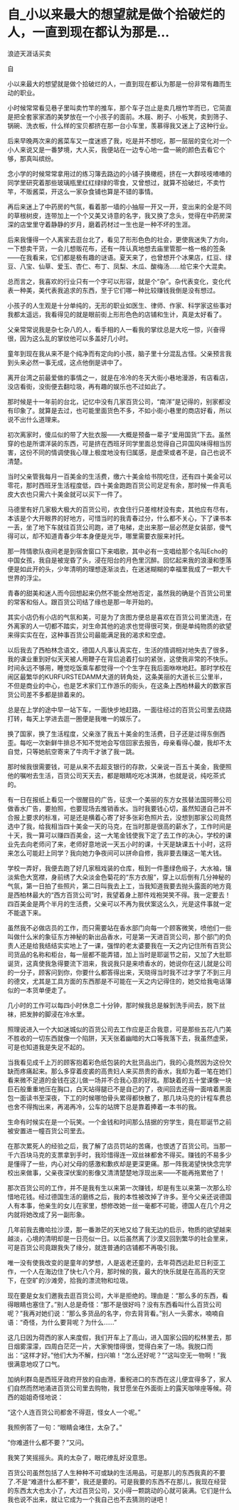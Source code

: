 # 自_小以来最大的想望就是做个拾破烂的人，一直到现在都认为那是...

浪迹天涯话买卖

自

小以来最大的想望就是做个拾破烂的人，一直到现在都认为那是一份非常有趣而生动的职业。

小时候常常看见巷子里叫卖竹竿的推车，那个车子岂止是卖几根竹竿而已，它简直是把全套家家酒的美梦放在一个小孩子的面前。木屐、刷子、小板凳，卖到筛子、锅碗、洗衣板，什么样的宝贝都挤在那一台小车里，羡慕得我又迷上了这种行业。

后来早晚两次来的酱菜车又一度迷惑了我，吃是并不想吃，那一层层的变化对一个小人来说又是一番梦境，大人买，我便站在一边专心地一盘一碗的颜色去看它个够，那真叫缤纷。

念小学的时候常常拿用过的练习簿去路边的小铺子换橄榄，挤在一大群吱吱喳喳的同学里研究着那些玻璃瓶里红红绿绿的零食，又曾想过，就算不拾破烂，不卖竹竿，不贩酱菜，开这么一家杂食铺也算是不错的事情。

再后来迷上了中药房的气氛，看着那一墙的小抽屉一开又一开，变出来的全是不同的草根树皮，连带加上一个个又美又诗意的名字，我又换了念头，觉得在中药房深深的店堂里守着静静的岁月，磨着药材过一生也是一种不坏的生涯。

后来我懂得一个人离家去逛台北了，看见了形形色色的社会，更使我迷失了方向，一下想卖干货，一会儿想贩花布，还有一阵认真地想去庙里管那一格一格的签条——在我看来，它们都是极有趣的谜语。夏天来了，也曾想开个冰果店，红豆、绿豆、八宝、仙草、爱玉、杏仁、布丁、凤梨、木瓜、酸梅汤……给它来个大混卖。

总而言之，我喜欢的行业只有一个字可以形容，就是个“杂”。杂代表变化，变化代表一种美，美代表我追求的东西，至于它们哪一种比较赚钱我倒是没有想过。

小孩子的人生观是十分单纯的，无形的职业如医生、律师、作家、科学家这些事对我都太遥远，我看得见的就是眼前街上形形色色的店铺和生计，真是太好看了。

父亲常常说我是杂七杂八的人，看手相的人一看我的掌纹总是大吃一惊，兴奋得很，因为这么乱的掌纹他可以多盖好几小时。

童年到现在我从来不是个纯净而有定向的小孩，脑子里十分混乱古怪。父亲预言我到头来必然一事无成，这点他倒是讲中了。

离开台湾之前最爱做的事情之一，就是在冷冷的冬天大街小巷地漫游，有店看店，没店看街，没街便去翻垃圾，再有趣的娱乐也不过如此了。

那时候是十一年前的台北，记忆中没有几家百货公司，“南洋”是记得的，别家都没有印象了。就算是去过，也可能里面货色不多，不如小街小巷里的商店好看，所以说不出什么道理来。

初次离家时，傻瓜似的带了大批衣服——大概是预备一辈子“爱用国货”下去。虽然穿的也是所谓洋装的东西，可是挤在西班牙同学里面总觉得自己异国风味得相当厉害，这份不同的情调使我心理上极度地没有归属感，是虚荣或者不是，自己也说不清楚。

当时父亲管我每月一百美金的生活费，缴六十美金给书院吃住，还有四十美金可以零花，那时西班牙生活程度低，四十美金跑跑百货公司足足有余，那时候一件真毛皮大衣也只需六十美金就可以买下一件了。

马德里有好几家极大极大的百货公司，衣食住行只差棺材没有卖，其他应有尽有，本该是个大开眼界的好地方，可惜当时的我青春过分，什么都不关心，下了课书本一丢，坐了地下车就往百货公司跑，进了电梯，走出来那一层必然是女装部，傻气得可以，却不知道青春少年本身便是光华，哪里需要衣服来衬托。

那一阵情歌队夜间老是到宿舍窗口下来唱歌，其中必有一支唱给那个名叫Echo的中国女孩，我自是被宠昏了头，浸在阳台的月色里沉醉。回忆起来我的浪漫和堕落便是如此开的头，少年清明的理想逐渐淡去，在迷迷糊糊的幸福里我成了一颗大千世界的浮尘。

青春的甜美和迷人而今回想起来仍然不能全然地否定，虽然我的确是个百货公司里的常客和俗人。跟百货公司结了缘也是那一年开始的。

其实小店仍有小店的气氛和美，可是为了贪图方便总是喜欢在百货公司里流连，在外离家的人一切都不踏实，对生命其他的追求也觉得很可笑，倒是单纯物质的欲望来得实实在在，这种事百货公司最能满足我的渴求和空虚。

以后我去了西柏林念语文，德国人凡事认真实在，生活的情调相对地失去了很多，我的课业重到好似天天被人用鞭子在背后追着打似的紧张，这使我非常的不快乐。时间永远不够用，睡觉吃饭乘车都觉得一个个生字在我后面咻咻地赶。那时学校在闹区最繁华的KURFURSTEDAMM大道的转角处，这条美丽的大道长三公里半，不但是商业的中心，也是艺术家们工作游乐的街头，在这条上西柏林最大的数家百货公司差不多都是排着来的。

总是在上学的途中早一站下车，一面快步地赶路，一面往经过的百货公司里去绕路打转，每天上学进去逛一圈便是我唯一的娱乐了。

换了国家，换了生活程度，父亲涨了我五十美金的生活费，日子还是过得东倒西歪。每吃一次新鲜牛排总不知不觉地会写信回家去报告，母亲看得心酸，我却不太自觉，只等她航空寄来了牛肉干才骇了我一跳。

那时候我很需要钱，可是从来不去超支银行的存款，父亲说一百五十美金，我便照他的嘱咐去生活，百货公司天天去，都是眼睛吃吃冰淇淋，也就是说，纯吃茶式的。

有一日在报纸上看见一个很醒目的广告，征求一个美丽的东方女孩替法国珂蒂公司做香水广告，要拍照，也要现场去推销香水。当时我要钱心切，虽然知道自己并不合报上要求的标准，可是还是横着心寄了好多张彩色照片去，没想到那家公司竟然选中了我，给我相当四十美金一天的马克，在当时那是很高的薪水了，工作时间是十天，我一算可以赚四百美金，这一大笔金钱使我下定了去工作的决心，学校的课业先去向老师问了来，老师好意地说一天五小时的课，十天是缺课五十小时，这将来怎么可能赶上同学？我向她力争夜间可以拼命自修，我非要去赚这一笔大钱。

学校一弄好，我便去跑了好几家租戏装的仓库，租到一件墨绿色缎子，大水袖，镶淡紫色大宽襟，身前绣了大朵淡金色菊花的“东方衣服”，穿上以后倒有几分神秘的气氛，第一日拍了些照片，第二日叫我去上工，当我知道我要去抛头露面的地方竟是西柏林最大的“西方百货公司”时，我望着身上那件戏袍哭笑不得。我一定要去！四百美金是两个半月的生活费，父亲可以不再为我伏案这么久，光是这件事就一定不能退下来。

虽然我不必做店员的工作，而只需要站在香水部门向每一个顾客微笑，喷他们一些叫做什么米的象征东方神秘的新出品香水，可是第一天进百货公司，那个部门的负责人还是给我结结实实地上了一课，强悍的老太婆要我在一天之内记住所有百货公司货品的名称和柜台，每一层都不能弄错，加上当时是耶诞节之前，又加了大批耶诞货，这真使我急得要流下泪来，我说我只是来喷香水的，她说你在这儿就是公司的一分子，顾客问到你，你要什么都答得出来，天晓得当时我不过才学了不到三月的德文，尤其是工具方面的东西那是不可能在一天之内记得住的，她交给我电话簿似的一本货单便走了。

几小时的工作可以每四小时休息二十分钟，那时候我总是躲到洗手间去，脱下丝袜，把发肿的脚浸在冷水里。

照理说进入一个大如迷城似的百货公司去工作应是正合我意，可是那些五花八门美不胜收的一切东西就像一个陷阱，天天张着幽暗的大口等我落下去，我虽然虚荣，可是也知道我是失足不起的。

当我看见成千上万的顾客抱着彩色纸包装的大批货品出门，我的心竟然因为这份欠缺而疼痛起来。那么多穿着皮裘的高贵妇人来买昂贵的香水，我却为着一笔在她们看来微不足道的金钱在这儿做一场并不合我心意的好戏。那缺着的五十堂课像一块巨石般重重地压在胸口，白天站得腿已不是自己的了，夜间回去还得一面啃着黑面包一面读书至深夜，下工的时候哪怕骨头累得都快散了，那几块马克的计程车费总也舍不得掏出来，再渴再冷，公车的站牌下总是靠着捧着一本书的我。

生命有时候实在是一个玩笑。一个金钱和时间那么拮据的穷学生，竟在耶诞节之前被安置进一幢百货公司里去。

在那次累死人的经验之后，我了解了店员罚站的苦痛，也恨透了百货公司。当那一千六百块马克的支票拿到手时，我珍惜得连一双丝袜都舍不得买。赚钱的不易多少是懂得了一些，内心对父母的感激和歉疚却是更深更痛。那一阵我渴望快快念完学校出来做事，父亲夜深伏案的影像又清清楚楚地浮现出来——不能再拖累他了！

那次百货公司的工作，并不是我有生以来第一次赚钱，却是有生以来第一次那么珍惜地花钱。经过德国生活的磨练之后，我的本性被改掉了许多。至今父亲还说德国人有本事，他亲生的女儿在家里，想修改她一丝一毫都不可能，德国人在几个月之内就将她改成了另一副形象。

几年前我去撒哈拉沙漠，那一番渺茫的天地又给了我无边的启示，物质的欲望越来越淡，心境的清明却是一日亮似一日。以后虽然离了沙漠又回到繁华的社会里来，可是百货公司竟跟我失了缘分，就连普通的店铺都不再吸引我。

唯一没有使我改变的是童年的梦想，人是返老还童的，去年荷西远赴尼日利亚工作，一个人在海边住了快七八个月，那时候的我，最大的快乐就是在高高的天空下，在空旷的沙滩旁，拾我的漂流物和垃圾。

现在要是女友们邀我去逛百货公司，大半是拒绝的。理由是：“那么多的东西，看得眼睛也塞住了。”别人总是奇怪：“那不是很好吗？没有东西看叫什么百货公司呢？”我再对她们说：“那么多货品的名字，你去背背看。”别人一头雾水，喃喃自语：“奇怪，为什么要背呢？为什么……”

这几日因为荷西的家人来度假，我们开车上了高山，进入国家公园的松林里去，那日烟雾濛濛，四周白茫茫一片，大家惋惜得很，觉得白来了一场。我脱口而出：“这样才好。”他们大为不解，扫兴嘛！“怎么还好呢？”“这叫空无一物啊！”我很满意地叹了口气。

加纳利群岛是西班牙政府开放的自由港，重税进口的东西在这儿便宜得多了，家人们自然而然地涌进百货公司里去购物，我甘愿坐在外面街上的露天咖啡座等候。荷西的姐姐奇怪地说：

“这个人连百货公司都舍不得逛，怪女人一个呢。”

我照例答了一句：“眼睛会堵住，太杂了。”

“你难道什么都不要？”又问。

我笑了笑摇摇头。真的太杂了，眼花缭乱好没意思。

百货公司虽然包括了人生种种不可或缺的生活用品，可是那儿的东西我真的不要了.不是“难道什么都不要”，我还是要的。可是我要的东西不在那儿，我现在经营的东西太大也太小了，大过百货公司，又小得一颗跳动的心就可装满。它们是什么我也说不出来，就让它成为一个我自己也不去猜测的谜吧！